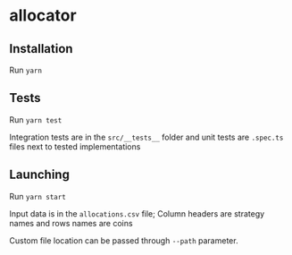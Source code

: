 # allocator

## Installation

Run `yarn`

## Tests

Run `yarn test`

Integration tests are in the `src/__tests__` folder and unit tests are `.spec.ts` files next to tested implementations

## Launching

Run `yarn start`

Input data is in the `allocations.csv` file;
Column headers are strategy names and rows names are coins

Custom file location can be passed through `--path` parameter.
